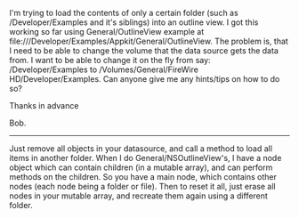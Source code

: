 I'm trying to load the contents of only a certain folder (such as /Developer/Examples and it's siblings) into an outline view. I got this working so far using General/OutlineView example at file:///Developer/Examples/Appkit/General/OutlineView. The problem is, that I need to be able to change the volume that the data source gets the data from. I want to be able to change it on the fly from say: /Developer/Examples to /Volumes/General/FireWire HD/Developer/Examples. Can anyone give me any hints/tips on how to do so?

Thanks in advance

Bob.

----

Just remove all objects in your datasource, and call a method to load all items in another folder. When I do General/NSOutlineView's, I have a node object which can contain children (in a mutable array), and can perform methods on the children. So you have a main node, which contains other nodes (each node being a folder or file). Then to reset it all, just erase all nodes in your mutable array, and recreate them again using a different folder.